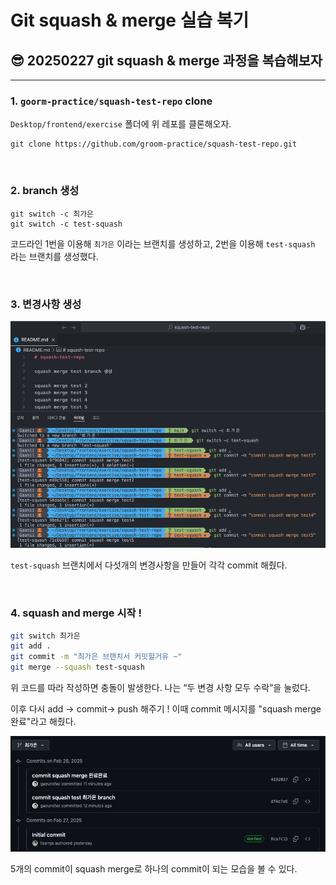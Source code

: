 # Git squash & merge 실습 복기

## 😎 20250227 git squash & merge 과정을 복습해보자

---

### 1. `goorm-practice/squash-test-repo` clone

`Desktop/frontend/exercise` 폴더에 위 레포를 클론해오자.

```
git clone https://github.com/groom-practice/squash-test-repo.git
```

<br>

### 2. branch 생성

```
git switch -c 최가은
git switch -c test-squash
```

코드라인 1번을 이용해 `최가은` 이라는 브랜치를 생성하고, 2번을 이용해 `test-squash` 라는 브랜치를 생성했다.

<br>

### 3. 변경사항 생성

![squash commit](../202502/img/git-squash_merge/squash_commit.png)

`test-squash` 브랜치에서 다섯개의 변경사항을 만들어 각각 commit 해줬다.

<br>

### 4. squash and merge 시작 !

```bash
git switch 최가은
git add .
git commit -m "최가은 브랜치서 커밋할거유 ~"
git merge --squash test-squash
```

위 코드를 따라 작성하면 충돌이 발생한다. 나는 “두 변경 사항 모두 수락”을 눌렀다.

이후 다시 add → commit→ push 해주기 !
이때 commit 메시지를 "squash merge 완료"라고 해줬다.

![squash complete](../202502/img/git-squash_merge/squash_complete.png)

5개의 commit이 squash merge로 하나의 commit이 되는 모습을 볼 수 있다.
